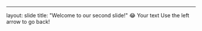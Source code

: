 
---
layout: slide
title: "Welcome to our second slide!"
:joy:
Your text
Use the left arrow to go back!
